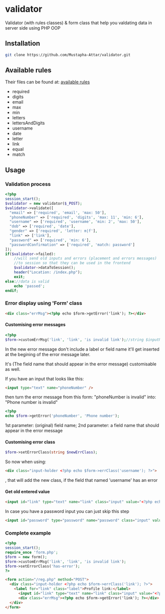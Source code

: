 # validator
Validator (with rules classes) &amp; form class that help you valdating data in server side using PHP OOP
## Installation
```bash
git clone https://github.com/Mustapha-Attar/validator.git
```
## Available rules
Their files can be found at: [available rules](https://github.com/Mustapha-Attar/validator/tree/master/rules)
* required
* digits
* email
* max
* min
* letters
* lettersAndDigits
* username
* date
* letter
* link
* equal
* match
## Usage
### Validation process
```php
<?php
session_start();
$validator = new validator($_POST);
$validator->validate([
  "email" => ['required', 'email', 'max: 50'],
  "phoneNumber" => ['required', 'digits', 'max: 11', 'min: 6'],
  "username" => ['required', 'username', 'min: 2', 'max: 50'],
  "dob" => ['required', 'date'],
  "gender" => ['required', 'letter: m|f'],
  "link" => ['link'],
  "password" => ['required', 'min: 6'],
  "passwordConfirmation" => ['required', 'match: password']
]);
if($validator->failed):
    //will send old inputs and errors (placement and errors messages)
    //to session so that they can be used in the frontend
    $validator->dataToSession();
    header("Location: /index.php");
    exit;
else://data is valid
    echo 'passed';
endif;
```
### Error display using 'Form' class
```html
<div class="errMsg"><?php echo $form->getError('link'); ?></div>
```
#### Customising error messages
```php
<?php
$form->customErrMsg('link', 'link', 'is invalid link');//string $inputName, string $errType, string $newErrorMsg
```
In the new error message don't include a label or field name it'll get inserted at the begining of the error message later.

It's (The field name that should appear in the error message) customisable as well.

If you have an input that looks like this:
```html
<input type="text" name="phoneNumber" />
```
then turn the error message from this form: "phoneNumber is invalid"
into: "Phone number is invalid"
```php
<?php
echo $form->getError('phoneNumber', 'Phone number');
```
1st parameter: (original) field name; 2nd parameter: a field name that should appear in the error message

#### Customising error class
```php
$form->setErrorClass(string $newErrClass);
```
So now when using:
```html
<div class="input-holder <?php echo $form->errClass('username'); ?>">
```
, that will add the new class, if the field that named 'username' has an error
#### Get old entered value
```html
<input id="link" type="text" name="link" class="input" value="<?php echo $form->old('link'); ?>" />
```
In case you have a password input you can just skip this step
```html
<input id="password" type="password" name="password" class="input" value="" />
```
### Complete example
```php
<?php
session_start();
require_once 'form.php';
$form = new form();
$form->customErrMsg('link', 'link', 'is invalid link');
$form->setErrorClass('has-error');
?>
```
```html
<form action="/reg.php" method="POST">
  <div class="input-holder <?php echo $form->errClass('link'); ?>">
    <label for="link" class="label">Profile link:</label>
      <input id="link" type="text" name="link" class="input" value="<?php echo $form->old('link'); ?>" />
      <div class="errMsg"><?php echo $form->getError('link'); ?></div>
  </div>
</form>
```

